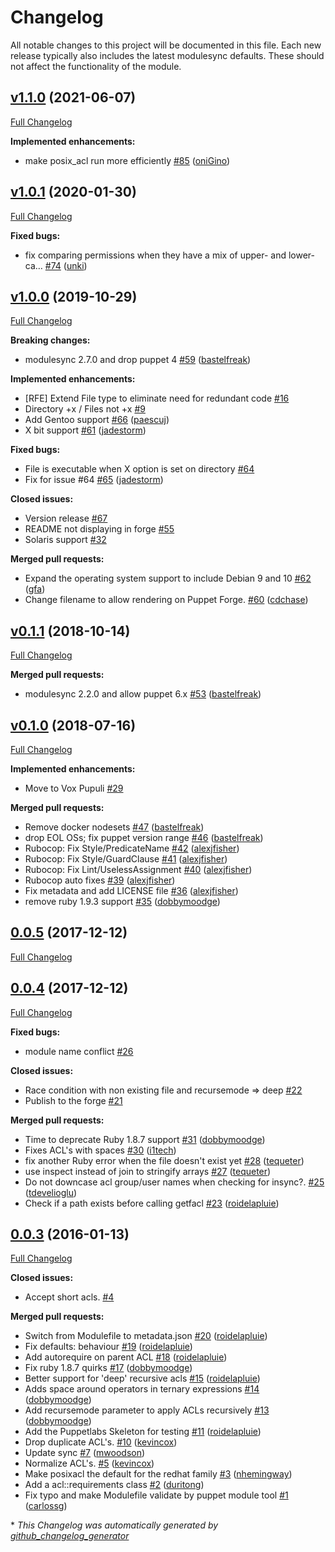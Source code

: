 # Changelog

All notable changes to this project will be documented in this file.
Each new release typically also includes the latest modulesync defaults.
These should not affect the functionality of the module.

## [v1.1.0](https://github.com/voxpupuli/puppet-posix_acl/tree/v1.1.0) (2021-06-07)

[Full Changelog](https://github.com/voxpupuli/puppet-posix_acl/compare/v1.0.1...v1.1.0)

**Implemented enhancements:**

- make posix\_acl run more efficiently [\#85](https://github.com/voxpupuli/puppet-posix_acl/pull/85) ([oniGino](https://github.com/oniGino))

## [v1.0.1](https://github.com/voxpupuli/puppet-posix_acl/tree/v1.0.1) (2020-01-30)

[Full Changelog](https://github.com/voxpupuli/puppet-posix_acl/compare/v1.0.0...v1.0.1)

**Fixed bugs:**

- fix comparing permissions when they have a mix of upper- and lower-ca… [\#74](https://github.com/voxpupuli/puppet-posix_acl/pull/74) ([unki](https://github.com/unki))

## [v1.0.0](https://github.com/voxpupuli/puppet-posix_acl/tree/v1.0.0) (2019-10-29)

[Full Changelog](https://github.com/voxpupuli/puppet-posix_acl/compare/v0.1.1...v1.0.0)

**Breaking changes:**

- modulesync 2.7.0 and drop puppet 4 [\#59](https://github.com/voxpupuli/puppet-posix_acl/pull/59) ([bastelfreak](https://github.com/bastelfreak))

**Implemented enhancements:**

- \[RFE\] Extend File type to eliminate need for redundant code [\#16](https://github.com/voxpupuli/puppet-posix_acl/issues/16)
- Directory +x / Files not +x [\#9](https://github.com/voxpupuli/puppet-posix_acl/issues/9)
- Add Gentoo support [\#66](https://github.com/voxpupuli/puppet-posix_acl/pull/66) ([paescuj](https://github.com/paescuj))
- X bit support [\#61](https://github.com/voxpupuli/puppet-posix_acl/pull/61) ([jadestorm](https://github.com/jadestorm))

**Fixed bugs:**

- File is executable when X option is set on directory [\#64](https://github.com/voxpupuli/puppet-posix_acl/issues/64)
- Fix for issue \#64 [\#65](https://github.com/voxpupuli/puppet-posix_acl/pull/65) ([jadestorm](https://github.com/jadestorm))

**Closed issues:**

- Version release [\#67](https://github.com/voxpupuli/puppet-posix_acl/issues/67)
- README not displaying in forge [\#55](https://github.com/voxpupuli/puppet-posix_acl/issues/55)
- Solaris support [\#32](https://github.com/voxpupuli/puppet-posix_acl/issues/32)

**Merged pull requests:**

- Expand the operating system support to include Debian 9 and 10 [\#62](https://github.com/voxpupuli/puppet-posix_acl/pull/62) ([gfa](https://github.com/gfa))
- Change filename to allow rendering on Puppet Forge. [\#60](https://github.com/voxpupuli/puppet-posix_acl/pull/60) ([cdchase](https://github.com/cdchase))

## [v0.1.1](https://github.com/voxpupuli/puppet-posix_acl/tree/v0.1.1) (2018-10-14)

[Full Changelog](https://github.com/voxpupuli/puppet-posix_acl/compare/v0.1.0...v0.1.1)

**Merged pull requests:**

- modulesync 2.2.0 and allow puppet 6.x [\#53](https://github.com/voxpupuli/puppet-posix_acl/pull/53) ([bastelfreak](https://github.com/bastelfreak))

## [v0.1.0](https://github.com/voxpupuli/puppet-posix_acl/tree/v0.1.0) (2018-07-16)

[Full Changelog](https://github.com/voxpupuli/puppet-posix_acl/compare/0.0.5...v0.1.0)

**Implemented enhancements:**

- Move to Vox Pupuli [\#29](https://github.com/voxpupuli/puppet-posix_acl/issues/29)

**Merged pull requests:**

- Remove docker nodesets [\#47](https://github.com/voxpupuli/puppet-posix_acl/pull/47) ([bastelfreak](https://github.com/bastelfreak))
- drop EOL OSs; fix puppet version range [\#46](https://github.com/voxpupuli/puppet-posix_acl/pull/46) ([bastelfreak](https://github.com/bastelfreak))
- Rubocop: Fix Style/PredicateName [\#42](https://github.com/voxpupuli/puppet-posix_acl/pull/42) ([alexjfisher](https://github.com/alexjfisher))
- Rubocop: Fix Style/GuardClause [\#41](https://github.com/voxpupuli/puppet-posix_acl/pull/41) ([alexjfisher](https://github.com/alexjfisher))
- Rubocop: Fix Lint/UselessAssignment [\#40](https://github.com/voxpupuli/puppet-posix_acl/pull/40) ([alexjfisher](https://github.com/alexjfisher))
- Rubocop auto fixes [\#39](https://github.com/voxpupuli/puppet-posix_acl/pull/39) ([alexjfisher](https://github.com/alexjfisher))
- Fix metadata and add LICENSE file [\#36](https://github.com/voxpupuli/puppet-posix_acl/pull/36) ([alexjfisher](https://github.com/alexjfisher))
- remove ruby 1.9.3 support [\#35](https://github.com/voxpupuli/puppet-posix_acl/pull/35) ([dobbymoodge](https://github.com/dobbymoodge))

## [0.0.5](https://github.com/voxpupuli/puppet-posix_acl/tree/0.0.5) (2017-12-12)

[Full Changelog](https://github.com/voxpupuli/puppet-posix_acl/compare/0.0.4...0.0.5)

## [0.0.4](https://github.com/voxpupuli/puppet-posix_acl/tree/0.0.4) (2017-12-12)

[Full Changelog](https://github.com/voxpupuli/puppet-posix_acl/compare/0.0.3...0.0.4)

**Fixed bugs:**

- module name conflict [\#26](https://github.com/voxpupuli/puppet-posix_acl/issues/26)

**Closed issues:**

- Race condition with non existing file and recursemode =\> deep [\#22](https://github.com/voxpupuli/puppet-posix_acl/issues/22)
- Publish to the forge [\#21](https://github.com/voxpupuli/puppet-posix_acl/issues/21)

**Merged pull requests:**

- Time to deprecate Ruby 1.8.7 support [\#31](https://github.com/voxpupuli/puppet-posix_acl/pull/31) ([dobbymoodge](https://github.com/dobbymoodge))
- Fixes ACL's with spaces [\#30](https://github.com/voxpupuli/puppet-posix_acl/pull/30) ([i1tech](https://github.com/i1tech))
- fix another Ruby error when the file doesn't exist yet [\#28](https://github.com/voxpupuli/puppet-posix_acl/pull/28) ([tequeter](https://github.com/tequeter))
- use inspect instead of join to stringify arrays [\#27](https://github.com/voxpupuli/puppet-posix_acl/pull/27) ([tequeter](https://github.com/tequeter))
- Do not downcase acl group/user names when checking for insync?. [\#25](https://github.com/voxpupuli/puppet-posix_acl/pull/25) ([tdevelioglu](https://github.com/tdevelioglu))
- Check if a path exists before calling getfacl [\#23](https://github.com/voxpupuli/puppet-posix_acl/pull/23) ([roidelapluie](https://github.com/roidelapluie))

## [0.0.3](https://github.com/voxpupuli/puppet-posix_acl/tree/0.0.3) (2016-01-13)

[Full Changelog](https://github.com/voxpupuli/puppet-posix_acl/compare/650e19723054c74baa662d3f1589398550524b33...0.0.3)

**Closed issues:**

- Accept short acls. [\#4](https://github.com/voxpupuli/puppet-posix_acl/issues/4)

**Merged pull requests:**

- Switch from Modulefile to metadata.json [\#20](https://github.com/voxpupuli/puppet-posix_acl/pull/20) ([roidelapluie](https://github.com/roidelapluie))
- Fix defaults: behaviour [\#19](https://github.com/voxpupuli/puppet-posix_acl/pull/19) ([roidelapluie](https://github.com/roidelapluie))
- Add autorequire on parent ACL [\#18](https://github.com/voxpupuli/puppet-posix_acl/pull/18) ([roidelapluie](https://github.com/roidelapluie))
- Fix ruby 1.8.7 quirks [\#17](https://github.com/voxpupuli/puppet-posix_acl/pull/17) ([dobbymoodge](https://github.com/dobbymoodge))
- Better support for 'deep' recursive acls [\#15](https://github.com/voxpupuli/puppet-posix_acl/pull/15) ([roidelapluie](https://github.com/roidelapluie))
- Adds space around operators in ternary expressions [\#14](https://github.com/voxpupuli/puppet-posix_acl/pull/14) ([dobbymoodge](https://github.com/dobbymoodge))
- Add recursemode parameter to apply ACLs recursively [\#13](https://github.com/voxpupuli/puppet-posix_acl/pull/13) ([dobbymoodge](https://github.com/dobbymoodge))
- Add the Puppetlabs Skeleton for testing [\#11](https://github.com/voxpupuli/puppet-posix_acl/pull/11) ([roidelapluie](https://github.com/roidelapluie))
- Drop duplicate ACL's. [\#10](https://github.com/voxpupuli/puppet-posix_acl/pull/10) ([kevincox](https://github.com/kevincox))
- Update sync [\#7](https://github.com/voxpupuli/puppet-posix_acl/pull/7) ([mwoodson](https://github.com/mwoodson))
- Normalize ACL's. [\#5](https://github.com/voxpupuli/puppet-posix_acl/pull/5) ([kevincox](https://github.com/kevincox))
- Make posixacl the default for the redhat family [\#3](https://github.com/voxpupuli/puppet-posix_acl/pull/3) ([nhemingway](https://github.com/nhemingway))
- Add a acl::requirements class [\#2](https://github.com/voxpupuli/puppet-posix_acl/pull/2) ([duritong](https://github.com/duritong))
- Fix typo and make Modulefile validate by puppet module tool [\#1](https://github.com/voxpupuli/puppet-posix_acl/pull/1) ([carlossg](https://github.com/carlossg))



\* *This Changelog was automatically generated by [github_changelog_generator](https://github.com/github-changelog-generator/github-changelog-generator)*
